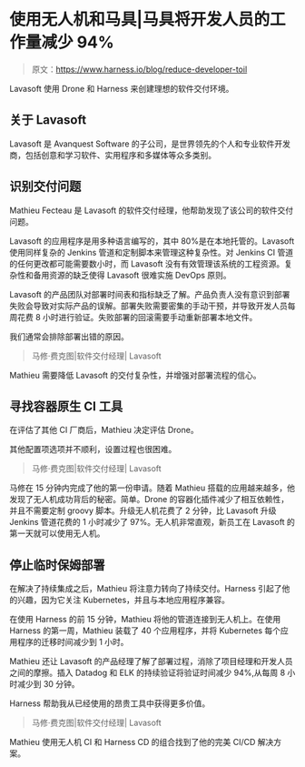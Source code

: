 # 使用无人机和马具|马具将开发人员的工作量减少 94%

> 原文：<https://www.harness.io/blog/reduce-developer-toil>

Lavasoft 使用 Drone 和 Harness 来创建理想的软件交付环境。

## 关于 Lavasoft

Lavasoft 是 Avanquest Software 的子公司，是世界领先的个人和专业软件开发商，包括创意和学习软件、实用程序和多媒体等众多类别。

## **识别交付问题**

Mathieu Fecteau 是 Lavasoft 的软件交付经理，他帮助发现了该公司的软件交付问题。

Lavasoft 的应用程序是用多种语言编写的，其中 80%是在本地托管的。Lavasoft 使用同样复杂的 Jenkins 管道和定制脚本来管理这种复杂性。对 Jenkins CI 管道的任何更改都可能需要数小时，而 Lavasoft 没有有效管理该系统的工程资源。复杂性和备用资源的缺乏使得 Lavasoft 很难实施 DevOps 原则。

Lavasoft 的产品团队对部署时间表和指标缺乏了解。产品负责人没有意识到部署失败会导致对实际产品的误解。部署失败需要密集的手动干预，并导致开发人员每周花费 8 小时进行验证。失败部署的回滚需要手动重新部署本地文件。

我们通常会排除部署出错的原因。

> 马修·费克图|软件交付经理| Lavasoft

Mathieu 需要降低 Lavasoft 的交付复杂性，并增强对部署流程的信心。

## **寻找容器原生 CI 工具**

在评估了其他 CI 厂商后，Mathieu 决定评估 Drone。

其他配置项选项并不顺利，设置过程也很困难。

> 马修·费克图|软件交付经理| Lavasoft

马修在 15 分钟内完成了他的第一份申请。随着 Mathieu 搭载的应用越来越多，他发现了无人机成功背后的秘密。简单。Drone 的容器化插件减少了相互依赖性，并且不需要定制 groovy 脚本。升级无人机花费了 2 分钟，比 Lavasoft 升级 Jenkins 管道花费的 1 小时减少了 97%。无人机非常直观，新员工在 Lavasoft 的第一天就可以使用无人机。

## **停止临时保姆部署**

在解决了持续集成之后，Mathieu 将注意力转向了持续交付。Harness 引起了他的兴趣，因为它关注 Kubernetes，并且与本地应用程序兼容。

在使用 Harness 的前 15 分钟，Mathieu 将他的管道连接到无人机上。在使用 Harness 的第一周，Mathieu 装载了 40 个应用程序，并将 Kubernetes 每个应用程序的迁移时间减少到 1 小时。

Mathieu 还让 Lavasoft 的产品经理了解了部署过程，消除了项目经理和开发人员之间的摩擦。插入 Datadog 和 ELK 的持续验证将验证时间减少 94%,从每周 8 小时减少到 30 分钟。

Harness 帮助我从已经使用的昂贵工具中获得更多价值。

> 马修·费克图|软件交付经理| Lavasoft

Mathieu 使用无人机 CI 和 Harness CD 的组合找到了他的完美 CI/CD 解决方案。